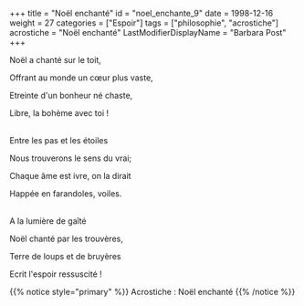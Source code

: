 +++
title = "Noël enchanté"
id = "noel_enchante_9"
date = 1998-12-16
weight = 27
categories = ["Espoir"]
tags = ["philosophie", "acrostiche"]
acrostiche = "Noël enchanté"
LastModifierDisplayName = "Barbara Post"
+++

Noël a chanté sur le toit,

Offrant au monde un cœur plus vaste,

Etreinte d'un bonheur né chaste,

Libre, la bohème avec toi !

 \
Entre les pas et les étoiles

Nous trouverons le sens du vrai;

Chaque âme est ivre, on la dirait

Happée en farandoles, voiles.

 \
A la lumière de gaîté

Noël chanté par les trouvères,

Terre de loups et de bruyères

Ecrit l'espoir ressuscité !

{{% notice style="primary" %}}
Acrostiche : Noël enchanté
{{% /notice %}}
